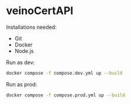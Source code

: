 # veinoCertAPI

Installations needed:

- Git
- Docker
- Node.js

Run as dev:

```bash
docker compose -f compose.dev.yml up --build
```

Run as prod:

```bash
docker compose -f compose.prod.yml up --build
```
